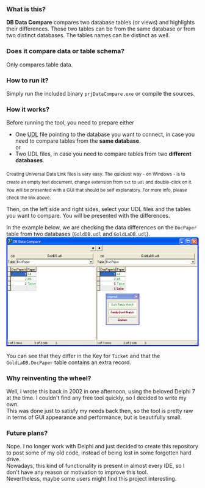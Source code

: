 ### What is this?
**DB Data Compare** compares two database tables (or views) and highlights their differences.
Those two tables can be from the same database or from two distinct databases. The tables names can be distinct as well.

### Does it compare data or table schema?
Only compares table data.

### How to run it?
Simply run the included binary `prjDataCompare.exe` or compile the sources.

### How it works?
Before running the tool, you need to prepare either
 * One [UDL](http://msdn.microsoft.com/en-us/library/e38h511e%28v=vs.71%29.aspx) file pointing to the database you want to connect, in case you need to compare tables from the **same database**.<br>
 or
 * Two UDL files, in case you need to compare tables from two **different databases**.

<sub>Creating Universal Data Link files is very easy. The quickest way - on Windows - is to create an empty text document, change extension from `txt` to `udl` and double-click on it. You will be presented with a GUI that should be self explanatory. For more info, please check the link above.</sub>

Then, on the left side and right sides, select your UDL files and the tables you want to compare. You will be presented with the differences.

In the example below, we are checking the data differences on the `DocPaper` table from two databases (`GoldDB.udl` and `GoldLaDB.udl`).<br>
![screenshoot](https://github.com/ruisoftware/DBDataCompare/blob/master/DBDataCompare.png)

You can see that they differ in the Key for `Ticket` and that the `GoldLaDB.DocPaper` table contains an extra record.

### Why reinventing the wheel?
Well, I wrote this back in 2002 in one afternoon, using the beloved Delphi 7 at the time.
I couldn't find any free tool quickly, so I decided to write my own.<br>
This was done just to satisfy my needs back then, so the tool is pretty raw in terms of GUI appearance and performance, but is beautifully small.<br>


### Future plans?
Nope. I no longer work with Delphi and just decided to create this repository to post some of my old code, instead of being lost in some forgotten hard drive.<br>
Nowadays, this kind of functionality is present in almost every IDE, so I don't have any reason or motivation to improve this tool.<br>
Nevertheless, maybe some users might find this project interesting.

